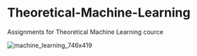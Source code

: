# Theoretical-Machine-Learning
Assignments for Theoretical Machine Learning cource

![machine_learning_746x419](https://user-images.githubusercontent.com/73169639/206283766-41211506-a598-4c91-beb0-e654faa47452.jpg)
